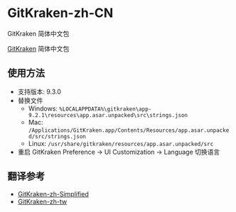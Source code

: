 # GitKraken-zh-CN
GitKraken 简体中文包

[GitKraken](https://www.gitkraken.com/) 简体中文包

## 使用方法
- 支持版本: 9.3.0
- 替换文件
  - Windows: `%LOCALAPPDATA%\gitkraken\app-9.2.1\resources\app.asar.unpacked\src\strings.json`
  - Mac: `/Applications/GitKraken.app/Contents/Resources/app.asar.unpacked/src/strings.json`
  - Linux: `/usr/share/gitkraken/resources/app.asar.unpacked/src`
- 重启 GitKraken Preference -> UI Customization -> Language 切换语言

## 翻译参考
- [GitKraken-zh-Simplified](https://github.com/qisumi/GitKraken-zh-Simplified)
- [GitKraken-zh-tw](https://github.com/rogeraabbccdd/GitKraken-zh-tw)
